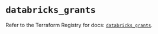 # `databricks_grants`

Refer to the Terraform Registry for docs: [`databricks_grants`](https://registry.terraform.io/providers/databricks/databricks/1.91.0/docs/resources/grants).
